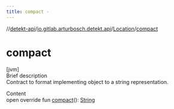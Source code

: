 ```yaml
---
title: compact -
---
```

//[detekt-api](../../index.md)/[io.gitlab.arturbosch.detekt.api](../index.md)/[Location](index.md)/[compact](compact.md)



# compact  
[jvm]  
Brief description  
Contract to format implementing object to a string representation.  
  
  
Content  
open override fun [compact](compact.md)(): [String](https://kotlinlang.org/api/latest/jvm/stdlib/kotlin/-string/index.html)  



